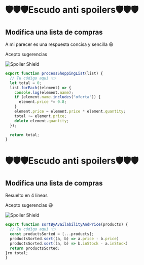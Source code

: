 # 🛡️🛡️🛡️Escudo anti spoilers🛡️🛡️🛡️

## Modifica una lista de compras

A mi parecer es una respuesta concisa y sencilla 😃

Acepto sugerencias

![Spoiler Shield](https://codecats.xyz/assets/images/codecats/830.png)

```js
export function processShoppingList(list) {
  // Tu código aquí 👈
  let total = 0;
  list.forEach((element) => {
    console.log(element.name);
    if (element.name.includes("oferta")) {
      element.price *= 0.8;
    }
    element.price = element.price * element.quantity;
    total += element.price;
    delete element.quantity;
  });

  return total;
}
```

# 🛡️🛡️🛡️Escudo anti spoilers🛡️🛡️🛡️

## Modifica una lista de compras

Resuelto en 4 lineas

Acepto sugerencias 😃

![Spoiler Shield](https://media.tenor.com/29Ok5pc0ivAAAAAM/gatinho-gato.gif)

```js
export function sortByAvailabilityAndPrice(products) {
  // Tu código aquí 👈
  const productsSorted = [...products];
  productsSorted.sort((a, b) => a.price - b.price)
  productsSorted.sort((a, b) => b.inStock - a.inStock)
  return productsSorted;
}rn total;
}
```
